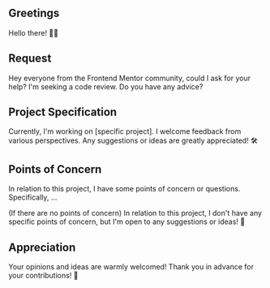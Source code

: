 ## Greetings
Hello there! 👋🌟

## Request
Hey everyone from the Frontend Mentor community, could I ask for your help? I'm seeking a code review. Do you have any advice?

## Project Specification
Currently, I'm working on [specific project]. I welcome feedback from various perspectives. Any suggestions or ideas are greatly appreciated! 🛠️

## Points of Concern
In relation to this project, I have some points of concern or questions. Specifically, ...

(If there are no points of concern)
In relation to this project, I don't have any specific points of concern, but I'm open to any suggestions or ideas! 🤔

## Appreciation
Your opinions and ideas are warmly welcomed! Thank you in advance for your contributions! 🚀
